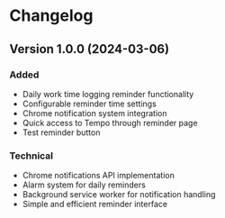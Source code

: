 # Changelog

## Version 1.0.0 (2024-03-06)

### Added
- Daily work time logging reminder functionality
- Configurable reminder time settings
- Chrome notification system integration
- Quick access to Tempo through reminder page
- Test reminder button

### Technical
- Chrome notifications API implementation
- Alarm system for daily reminders
- Background service worker for notification handling
- Simple and efficient reminder interface 